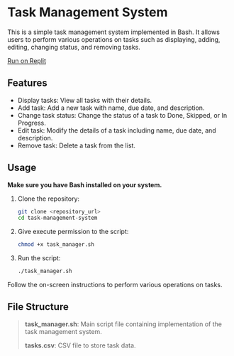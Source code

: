 # Task Management System

This is a simple task management system implemented in Bash. It allows users to perform various operations on tasks such as displaying, adding, editing, changing status, and removing tasks.

[Run on Replit](https://replit.com/@rookiepriderepl/task-management-system?v=1)

## Features

- Display tasks: View all tasks with their details.
- Add task: Add a new task with name, due date, and description.
- Change task status: Change the status of a task to Done, Skipped, or In Progress.
- Edit task: Modify the details of a task including name, due date, and description.
- Remove task: Delete a task from the list.

## Usage

**Make sure you have Bash installed on your system.**

1. Clone the repository:

    ```bash
    git clone <repository_url>
    cd task-management-system
    ```

2. Give execute permission to the script:

    ```bash
    chmod +x task_manager.sh
    ```

3. Run the script:

    ```bash
    ./task_manager.sh
    ```

Follow the on-screen instructions to perform various operations on tasks.

## File Structure

> **task_manager.sh**: Main script file containing implementation of the task management system.
>
> **tasks.csv**: CSV file to store task data.
